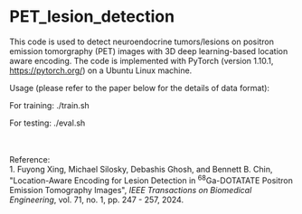 # PET_lesion_detection
This code is used to detect neuroendocrine tumors/lesions on positron emission tomorgraphy (PET) images with 3D deep learning-based location aware encoding. The code is implemented with PyTorch (version 1.10.1, https://pytorch.org/) on a Ubuntu Linux machine.

Usage (please refer to the paper below for the details of data format):

For training: ./train.sh

For testing: ./eval.sh


<br>
<br>
Reference:<br>
1. Fuyong Xing, Michael Silosky, Debashis Ghosh, and Bennett B. Chin, "Location-Aware Encoding for Lesion Detection in <sup>68</sup>Ga-DOTATATE Positron Emission Tomography Images", <i>IEEE Transactions on Biomedical Engineering</i>, vol. 71, no. 1, pp. 247 - 257, 2024.

